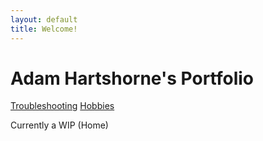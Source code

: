 ```yaml
---
layout: default  
title: Welcome!
---
```


# Adam Hartshorne's Portfolio 

[Troubleshooting](troubleshooting/index.md)
[Hobbies](hobbies/index.md)

Currently a WIP (Home)